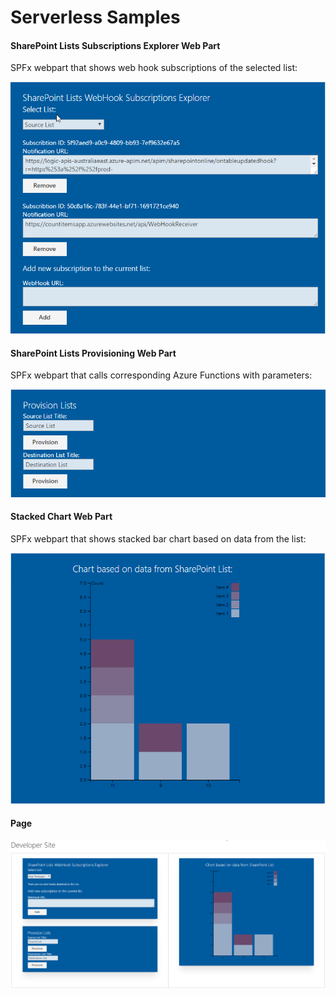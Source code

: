 # Serverless Samples

#### SharePoint Lists Subscriptions Explorer Web Part

SPFx webpart that shows web hook subscriptions of the selected list:

![sp-lists-webhook-subscriptions-explorer.png](content/sp-lists-webhook-subscriptions-explorer.png)

#### SharePoint Lists Provisioning Web Part

SPFx webpart that calls corresponding Azure Functions with parameters:

![sp-provision-list-webpart.png](content/sp-provision-list-webpart.png)

#### Stacked Chart Web Part

SPFx webpart that shows stacked bar chart based on data from the list:

![sp-lists-d3-stacked-chart.png](content/sp-lists-d3-stacked-chart.png)

#### Page 

![sp-page-webparts.png](content/sp-page-webparts.png)